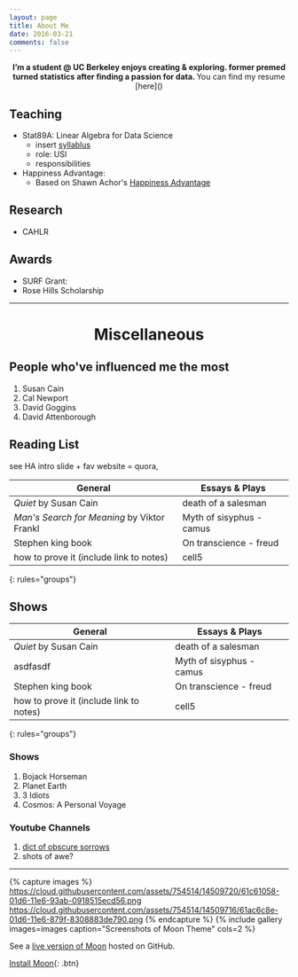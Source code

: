 ```yaml
---
layout: page
title: About Me
date: 2016-03-21
comments: false
---
```

    
<center><b> I’m a student @ UC Berkeley enjoys creating & exploring.  former premed turned statistics after finding a passion for data.  </b> You can find my resume [here]()
 </center>


## Teaching
* Stat89A: Linear Algebra for Data Science
	- insert [syllablus]()
	- role: USI
	- responsibilities
* Happiness Advantage: 
	- Based on Shawn Achor's [Happiness Advantage]()

## Research
* CAHLR

## Awards
* SURF Grant: <a href=http://surf.berkeley.edu/surf-fellows/detail/3789> </a>
* Rose Hills Scholarship

--- 

<center> <h1> Miscellaneous </h1> </center>

## People who've influenced me the most

1. Susan Cain
1. Cal Newport
1. David Goggins
1. David Attenborough

## Reading List

see HA intro slide + fav website = quora, 

| General 							| Essays & Plays 
|--------							|------- 
| _Quiet_ by Susan Cain   			| death of a salesman   
|  _Man's Search for Meaning_ by Viktor Frankl | Myth of sisyphus - camus   |
| Stephen king book   				| On transcience - freud    | 
| how to prove it (include link to notes)   | cell5   
{: rules="groups"}

## Shows

| General 						| Essays & Plays |
|--------					    |------- |
| _Quiet_ by Susan Cain   		| death of a salesman   |
|  	asdfasdf					| Myth of sisyphus - camus   |
| Stephen king book   		    | On transcience - freud    | 
| how to prove it (include link to notes)   | cell5   |
{: rules="groups"}

### Shows
1. Bojack Horseman
1. Planet Earth
1. 3 Idiots
1. Cosmos: A Personal Voyage

### Youtube Channels
1. [dict of obscure sorrows]()
1. shots of awe? 

--- 

{% capture images %}
    https://cloud.githubusercontent.com/assets/754514/14509720/61c61058-01d6-11e6-93ab-0918515ecd56.png
    https://cloud.githubusercontent.com/assets/754514/14509716/61ac6c8e-01d6-11e6-879f-8308883de790.png
{% endcapture %}
{% include gallery images=images caption="Screenshots of Moon Theme" cols=2 %}

See a [live version of Moon](http://taylantatli.github.io/Moon) hosted on GitHub.


      
[Install Moon](https://github.com/TaylanTatli/Moon){: .btn}
